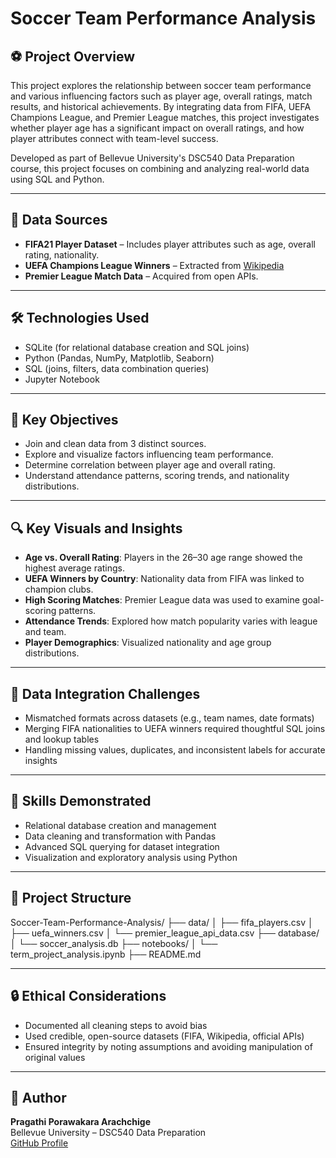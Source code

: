 # Soccer Team Performance Analysis

## ⚽ Project Overview
This project explores the relationship between soccer team performance and various influencing factors such as player age, overall ratings, match results, and historical achievements. By integrating data from FIFA, UEFA Champions League, and Premier League matches, this project investigates whether player age has a significant impact on overall ratings, and how player attributes connect with team-level success.

Developed as part of Bellevue University's DSC540 Data Preparation course, this project focuses on combining and analyzing real-world data using SQL and Python.

---

## 📂 Data Sources
- **FIFA21 Player Dataset** – Includes player attributes such as age, overall rating, nationality.
- **UEFA Champions League Winners** – Extracted from [Wikipedia](https://en.wikipedia.org/wiki/List_of_European_Cup_and_UEFA_Champions_League_finals)
- **Premier League Match Data** – Acquired from open APIs.

---

## 🛠️ Technologies Used
- SQLite (for relational database creation and SQL joins)
- Python (Pandas, NumPy, Matplotlib, Seaborn)
- SQL (joins, filters, data combination queries)
- Jupyter Notebook

---

## 🎯 Key Objectives
- Join and clean data from 3 distinct sources.
- Explore and visualize factors influencing team performance.
- Determine correlation between player age and overall rating.
- Understand attendance patterns, scoring trends, and nationality distributions.

---

## 🔍 Key Visuals and Insights
- **Age vs. Overall Rating**: Players in the 26–30 age range showed the highest average ratings.
- **UEFA Winners by Country**: Nationality data from FIFA was linked to champion clubs.
- **High Scoring Matches**: Premier League data was used to examine goal-scoring patterns.
- **Attendance Trends**: Explored how match popularity varies with league and team.
- **Player Demographics**: Visualized nationality and age group distributions.

---

## 🧩 Data Integration Challenges
- Mismatched formats across datasets (e.g., team names, date formats)
- Merging FIFA nationalities to UEFA winners required thoughtful SQL joins and lookup tables
- Handling missing values, duplicates, and inconsistent labels for accurate insights

---

## 🧠 Skills Demonstrated
- Relational database creation and management
- Data cleaning and transformation with Pandas
- Advanced SQL querying for dataset integration
- Visualization and exploratory analysis using Python

---

## 📁 Project Structure
Soccer-Team-Performance-Analysis/
├── data/
│ ├── fifa_players.csv
│ ├── uefa_winners.csv
│ └── premier_league_api_data.csv
├── database/
│ └── soccer_analysis.db
├── notebooks/
│ └── term_project_analysis.ipynb
├── README.md


---

## 🔒 Ethical Considerations
- Documented all cleaning steps to avoid bias
- Used credible, open-source datasets (FIFA, Wikipedia, official APIs)
- Ensured integrity by noting assumptions and avoiding manipulation of original values

---

## 👤 Author
**Pragathi Porawakara Arachchige**  
Bellevue University – DSC540 Data Preparation  
[GitHub Profile](https://github.com/PragathiM007)
